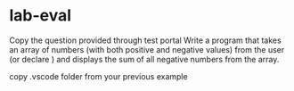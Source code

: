 # lab-eval


Copy the question provided through test portal
Write a program that takes an array of numbers (with both positive and negative values) from the user (or declare ) and displays the sum of all negative numbers from the array.

copy .vscode folder from your previous example
